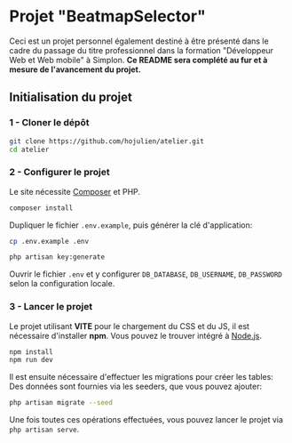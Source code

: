 # Projet "BeatmapSelector"

Ceci est un projet personnel également destiné à être présenté dans le cadre du passage du titre professionnel dans la formation "Développeur Web et Web mobile" à Simplon.
**Ce README sera complété au fur et à mesure de l'avancement du projet.**

## Initialisation du projet

### 1 - Cloner le dépôt

```sh
git clone https://github.com/hojulien/atelier.git
cd atelier
```

### 2 - Configurer le projet

Le site nécessite [Composer](https://getcomposer.org/) et PHP.

```sh
composer install
```

Dupliquer le fichier `.env.example`, puis générer la clé d'application:

```sh
cp .env.example .env
```

```sh
php artisan key:generate
```

Ouvrir le fichier `.env` et y configurer `DB_DATABASE`, `DB_USERNAME`, `DB_PASSWORD` selon la configuration locale.

### 3 - Lancer le projet

Le projet utilisant **VITE** pour le chargement du CSS et du JS, il est nécessaire d'installer **npm**. Vous pouvez le trouver intégré à [Node.js](https://nodejs.org/).

```sh
npm install
npm run dev
```

Il est ensuite nécessaire d'effectuer les migrations pour créer les tables:
Des données sont fournies via les seeders, que vous pouvez ajouter:

```sh
php artisan migrate --seed
```

Une fois toutes ces opérations effectuées, vous pouvez lancer le projet via `php artisan serve`.
